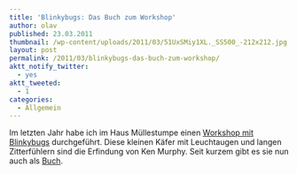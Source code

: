 ```yaml
---
title: 'Blinkybugs: Das Buch zum Workshop'
author: olav
published: 23.03.2011
thumbnail: /wp-content/uploads/2011/03/51UxSMiy1XL._SS500_-212x212.jpg
layout: post
permalink: /2011/03/blinkybugs-das-buch-zum-workshop/
aktt_notify_twitter:
  - yes
aktt_tweeted:
  - 1
categories:
  - Allgemein
---
```

Im letzten Jahr habe ich im Haus Müllestumpe einen [Workshop mit Blinkybugs][1] durchgeführt. Diese kleinen Käfer mit Leuchtaugen und langen Zitterfühlern sind die Erfindung von Ken Murphy. Seit kurzem gibt es sie nun auch als [Buch][2].

 [1]: http://tinkerthon.de/2010/03/das-wars-fruhlings-erwachen-im-haus-mullestumpe/
 [2]: http://www.amazon.de/gp/product/0811871401/ref=as_li_ss_tl?ie=UTF8&tag=dankbar-21&linkCode=as2&camp=1638&creative=19454&creativeASIN=0811871401
